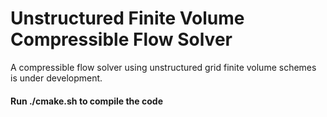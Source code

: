 # Unstructured Finite Volume Compressible Flow Solver
A compressible flow solver using unstructured grid finite volume schemes is under development.
#### Run ./cmake.sh to compile the code
